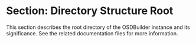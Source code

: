 # Section: Directory Structure Root

This section describes the root directory of the OSDBuilder instance and its significance. See the related documentation files for more information.
